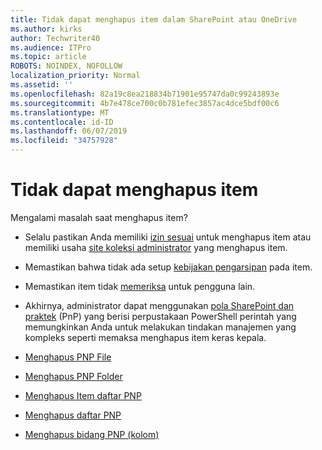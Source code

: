 ```yaml
---
title: Tidak dapat menghapus item dalam SharePoint atau OneDrive
ms.author: kirks
author: Techwriter40
ms.audience: ITPro
ms.topic: article
ROBOTS: NOINDEX, NOFOLLOW
localization_priority: Normal
ms.assetid: ''
ms.openlocfilehash: 82a19c8ea218834b71901e95747da0c99243893e
ms.sourcegitcommit: 4b7e478ce700c0b781efec3857ac4dce5bdf00c6
ms.translationtype: MT
ms.contentlocale: id-ID
ms.lasthandoff: 06/07/2019
ms.locfileid: "34757928"
---
```

# <a name="unable-to-delete-items"></a>Tidak dapat menghapus item

Mengalami masalah saat menghapus item?

- Selalu pastikan Anda memiliki [izin sesuai](https://docs.microsoft.com/sharepoint/default-sharepoint-groups) untuk menghapus item atau memiliki usaha [site koleksi administrator](https://docs.microsoft.com/sharepoint/customize-sharepoint-site-permissions#add-change-or-remove-a-site-collection-administrator) yang menghapus item.

- Memastikan bahwa tidak ada setup [kebijakan pengarsipan](https://docs.microsoft.com/office365/securitycompliance/retention-policies) pada item.

- Memastikan item tidak [memeriksa](https://support.office.com/article/check-out-check-in-or-discard-changes-to-files-in-a-library-7e2c12a9-a874-4393-9511-1378a700f6de) untuk pengguna lain.

- Akhirnya, administrator dapat menggunakan [pola SharePoint dan praktek](https://docs.microsoft.com/powershell/sharepoint/sharepoint-pnp/sharepoint-pnp-cmdlets?view=sharepoint-ps#installation) (PnP) yang berisi perpustakaan PowerShell perintah yang memungkinkan Anda untuk melakukan tindakan manajemen yang kompleks seperti memaksa menghapus item keras kepala. 
- [Menghapus PNP File](https://docs.microsoft.com/powershell/module/sharepoint-pnp/remove-pnpfile?view=sharepoint-ps)
- [Menghapus PNP Folder](https://docs.microsoft.com/powershell/module/sharepoint-pnp/remove-pnpfolder?view=sharepoint-ps)
- [Menghapus Item daftar PNP](https://docs.microsoft.com/powershell/module/sharepoint-pnp/remove-pnplistitem?view=sharepoint-ps)
- [Menghapus daftar PNP](https://docs.microsoft.com/powershell/module/sharepoint-pnp/remove-pnplist?view=sharepoint-ps)
- [Menghapus bidang PNP (kolom)](https://docs.microsoft.com/powershell/module/sharepoint-pnp/remove-pnpfield?view=sharepoint-ps)
